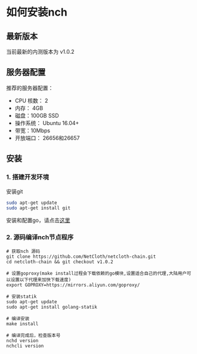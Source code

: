 # 如何安装nch

## 最新版本

当前最新的内测版本为 v1.0.2

## 服务器配置

推荐的服务器配置：

* CPU 核数： 2
* 内存： 4GB
* 磁盘：100GB SSD
* 操作系统： Ubuntu 16.04+
* 带宽：10Mbps
* 开放端口： 26656和26657

## 安装

### 1. 搭建开发环境

安装git
``` bash
sudo apt-get update
sudo apt-get install git
```

安装和配置go，请点击[这里](../software/go-install.md)

### 2. 源码编译nch节点程序

```shell
# 获取nch 源码
git clone https://github.com/NetCloth/netcloth-chain.git
cd netcloth-chain && git checkout v1.0.2

# 设置goproxy(make install过程会下载依赖的go模块,设置适合自己的代理,大陆用户可以设置以下代理来加快下载速度)
export GOPROXY=https://mirrors.aliyun.com/goproxy/

# 安装statik
sudo apt-get update
sudo apt-get install golang-statik

# 编译安装
make install

# 编译完成后，检查版本号
nchd version
nchcli version
```
